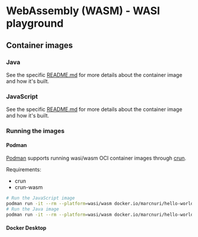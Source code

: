 # WebAssembly (WASM) - WASI playground

## Container images

### Java

See the specific [README.md](./java/README.md) for more details about the container image and how it's built.

### JavaScript

See the specific [README.md](./javascript/README.md) for more details about the container image and how it's built.


### Running the images

#### Podman

[Podman](https://github.com/containers/podman) supports running wasi/wasm OCI container images through [crun](https://github.com/containers/crun).

Requirements:
- crun
- crun-wasm

```bash
# Run the JavaScript image
podman run -it --rm --platform=wasi/wasm docker.io/marcnuri/hello-world-of-wasm:js
# Run the Java image
podman run -it --rm --platform=wasi/wasm docker.io/marcnuri/hello-world-of-wasm:java
```

#### Docker Desktop
